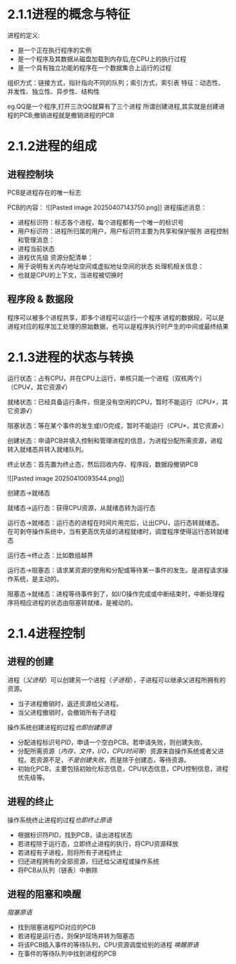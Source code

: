 # 2.1.1进程的概念与特征
进程的定义:
- 是一个正在执行程序的实例
- 是一个程序及其数据从磁盘加载到内存后,在CPU上的执行过程
- 是一个具有独立功能的程序在一个数据集合上运行的过程


组织方式：链接方式，指针指向不同的队列；索引方式，索引表
特征：动态性、并发性、独立性、异步性、结构性

eg.QQ是一个程序,打开三次QQ就算有了三个进程
所谓创建进程,其实就是创建进程的PCB;撤销进程就是撤销进程的PCB

# 2.1.2进程的组成
## 进程控制块
PCB是进程存在的唯一标志

PCB的内容：
![[Pasted image 20250407143750.png]]
进程描述消息：
- 进程标识符：标志各个进程，每个进程都有一个唯一的标识号
- 用户标识符：进程所归属的用户，用户标识符主要为共享和保护服务
进程控制和管理消息：
- 进程当前状态
- 进程优先级
资源分配清单：
- 用于说明有关内存地址空间或虚拟地址空间的状态
处理机相关信息：
- 也就是CPU的上下文，当进程被切换时
## 程序段 & 数据段
程序可以被多个进程共享，即多个进程可以运行一个程序
进程的数据段，可以是进程对应的程序加工处理的原始数据，也可以是程序执行时产生的中间或最终结果

# 2.1.3进程的状态与转换

运行状态：占有CPU，并在CPU上运行，单核只能一个进程（双核两个）（CPU√，其它资源√）

就绪状态：已经具备运行条件，但是没有空闲的CPU，暂时不能运行（CPU×，其它资源√）

阻塞状态：等在某个事件的发生或I/O完成，暂时不能运行（CPU×，其它资源×）

创建状态：申请PCB并填入控制和管理进程的信息，为进程分配所需资源，进程转入就绪态并转入就绪队列。

终止状态：首先置为终止态，然后回收内存、程序段，数据段撤销PCB

![[Pasted image 20250410093544.png]]

创建态->就绪态

就绪态->运行态：获得CPU资源，从就绪态转为运行态

运行态->就绪态：运行态的进程在时间片用完后，让出CPU，运行态转就绪态。在可剥夺操作系统中，当有更高优先级的进程就绪时，调度程序使得运行态转就绪态

运行态->终止态：比如数组越界

运行态->阻塞态：请求某资源的使用和分配或等待某一事件的发生。是进程请求操作系统，是主动的。

阻塞态->就绪态：进程等待事件到了，如I/O操作完成或中断结束时，中断处理程序将相应进程的状态由阻塞转就绪，是被动的。

# 2.1.4进程控制

## 进程的创建

进程（*父进程*）可以创建另一个进程（*子进程*），子进程可以继承父进程所拥有的资源。
- 当子进程撤销时，返还资源给父进程。
- 当父进程撤销时，会撤销所有子进程

操作系统创建进程的过程*也即创建原语*
- 分配进程标识号*PID*，申请一个空白PCB。若申请失败，则创建失败。
- 分配所需资源（*内存，文件，I/O，CPU时间等*）资源来自操作系统或者父进程。若资源不足，*不是创建失败*，而是除于创建态，等待资源。
- 初始化PCB，主要包括初始化标志信息，CPU状态信息，CPU控制信息，进程优先级等。

## 进程的终止

操作系统终止进程的过程*也即终止原语*
- 根据标识符*PID*，找到PCB，读出进程状态
- 若进程除于运行态，立即终止进程的执行，将CPU资源释放
- 若进程有子进程，则将所有子进程终止
- 归还进程拥有的全部资源，归还给父进程或操作系统
- 将PCB从队列（链表）中删除

## 进程的阻塞和唤醒

*阻塞原语*
- 找到阻塞进程PID对应的PCB
- 若进程是运行态，则保护现场并转为阻塞态
- 将该PCB插入事件的等待队列，CPU资源调度给别的进程
*唤醒原语*
- 在事件的等待队列中找到进程的PCB
